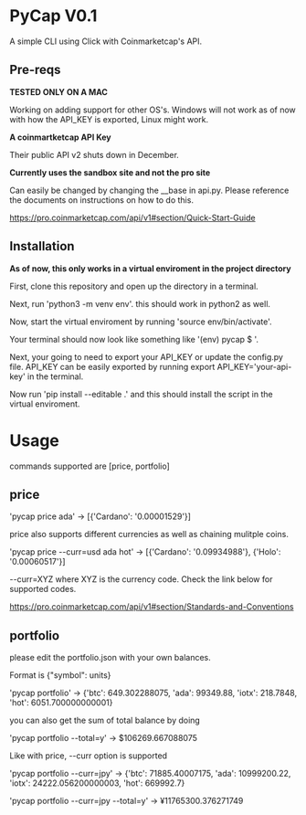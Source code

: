 # PyCap V0.1

A simple CLI using Click with Coinmarketcap's API.

## Pre-reqs

**TESTED ONLY ON A MAC**

Working on adding support for other OS's. Windows will not work as of now with how the API_KEY is exported, Linux might work.

**A coinmartketcap API Key**

Their public API v2 shuts down in December.

**Currently uses the sandbox site and not the pro site**

Can easily be changed by changing the \_\_base in api.py. Please reference the documents on instructions on how to do this.

https://pro.coinmarketcap.com/api/v1#section/Quick-Start-Guide

## Installation

**As of now, this only works in a virtual enviroment in the project directory**

First, clone this repository and open up the directory in a terminal.

Next, run 'python3 -m venv env'. this should work in python2 as well.

Now, start the virtual enviroment by running 'source env/bin/activate'.

Your terminal should now look like something like '(env) pycap $ '.

Next, your going to need to export your API_KEY or update the config.py file.
API_KEY can be easily exported by running export API_KEY='your-api-key' in the terminal.

Now run 'pip install --editable .' and this should install the script in the virtual enviroment.

# Usage

commands supported are [price, portfolio]

## price

'pycap price ada' -> [{'Cardano': '0.00001529'}]

price also supports different currencies as well as chaining mulitple coins.

'pycap price --curr=usd ada hot' -> [{'Cardano': '0.09934988'}, {'Holo': '0.00060517'}]

--curr=XYZ where XYZ is the currency code. Check the link below for supported codes.

https://pro.coinmarketcap.com/api/v1#section/Standards-and-Conventions

## portfolio

please edit the portfolio.json with your own balances.

Format is {"symbol": units}

'pycap portfolio' -> {'btc': 649.302288075, 'ada': 99349.88, 'iotx': 218.7848, 'hot': 6051.700000000001}

you can also get the sum of total balance by doing

'pycap portfolio --total=y' -> $106269.667088075

Like with price, --curr option is supported

'pycap portfolio --curr=jpy' -> {'btc': 71885.40007175, 'ada': 10999200.22, 'iotx': 24222.056200000003, 'hot': 669992.7}

'pycap portfolio --curr=jpy --total=y' -> ¥11765300.376271749
